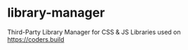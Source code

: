 # library-manager
Third-Party Library Manager for CSS &amp; JS Libraries used on https://coders.build
